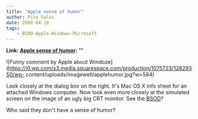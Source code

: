```yaml
---
title: "Apple sense of humor"
author: Pito Salas
date: 2008-04-10
tags:
    - BSOD-Apple-Windows-Microsoft
---
```


**Link: [Apple sense of humor](None):** ""

![Funny comment by Apple about
Windoze](https://i0.wp.com/s3.media.squarespace.com/production/1075723/12829350/wp-
content/uploads/imagewell/applehumor.jpg?w=584)

Look closely at the dialog box on the right. It's Mac OS X info sheet for an
attached Windows computer. Now look even more closely at the simulated screen
on the image of an ugly big CRT monitor. See the
[BSOD](<http://en.wikipedia.org/wiki/Blue_Screen_of_Death>)?

Who said they don't have a sense of humor?


